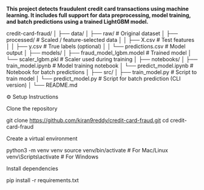 **This project detects fraudulent credit card transactions using machine learning. It includes full support for data preprocessing, model training, and batch predictions using a trained LightGBM model.**

credit-card-fraud/
│
├── data/
│   ├── raw/               # Original dataset
│   ├── processed/         # Scaled / feature-selected data
│   │   ├── X.csv          # Test features
│   │   ├── y.csv          # True labels (optional)
│   │   └── predictions.csv # Model output
│
├── models/
│   ├── fraud_model_lgbm.model  # Trained model
│   └── scaler_lgbm.pkl         # Scaler used during training
│
├── notebooks/
│   ├── train_model.ipynb       # Model training notebook
│   └── predict_model.ipynb     # Notebook for batch predictions
│
├── src/
│   ├── train_model.py          # Script to train model
│   └── predict_model.py        # Script for batch prediction (CLI version)
│
└── README.md


⚙️ Setup Instructions

Clone the repository

git clone https://github.com/kiran9reddy/credit-card-fraud.git
cd credit-card-fraud

Create a virtual environment

python3 -m venv venv
source venv/bin/activate  # For Mac/Linux
venv\Scripts\activate     # For Windows


Install dependencies

pip install -r requirements.txt

